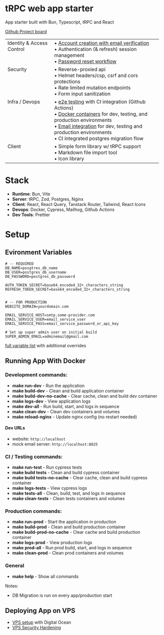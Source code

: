 # tRPC web app starter
App starter built with Bun, Typescript, tRPC and React 

[Github Project board](https://github.com/users/kirinmurphy/projects/2)

<table>
  <tr>
    <td style="vertical-align: top;">Identity & Access Control</td>
    <td>
      • <a href="./docs/auth.md">Account creation with email verification</a><br>
      • Authentication (& refresh) session management<br>
      • <a href="./docs/password_reset.md">Password reset workflow</a>
      <!-- • Automated super-admin creation and RBAC enabled user admin -->
    </td>
  </tr>
  <tr>
    <td style="vertical-align: top;">Security</td>
    <td>
      • Reverse-proxied api<br>
      • Helmet headers/csp, csrf and cors protections<br>
      • Rate limited mutation endpoints<br>
      • Form input sanitization
    </td>
  </tr>
  <tr>
    <td style="vertical-align: top;">Infra / Devops</td>
    <td>
      • <a href="./cypress/e2e/auth_spec.cy.ts">e2e testing</a> with CI integration (Github Actions)<br>
      • <a href="#running-app-with-docker">Docker containers</a> for dev, testing, and production environments<br>
      • <a href="./docs/email.md">Email integration</a> for dev, testing and production environments<br>
      • CI integrated postgres migration flow
    </td>
  </tr>
  <tr>
    <td style="vertical-align: top;">Client</td>
    <td>
      • Simple form library w/ tRPC support<br>
      • Markdown file import tool<br>
      • Icon library
    </td>
  </tr>
</table>

# Stack
- **Runtime**: Bun, Vite
- **Server**: tRPC, Zod, Postgres, Nginx
- **Client**: React, React Query, Tanstack Router, Tailwind, React Icons
- **Devops**: Docker, Cypress, Mailhog, Github Actions 
- **Dev Tools**: Prettier


# Setup
## Evironment Variables
```env 
# -- REQUIRED
DB_NAME=posgtres_db_name
DB_USER=postgres_db_username
DB_PASSWORD=postgres_db_password

AUTH_TOKEN_SECRET=base64_encoded_32+_characters_string
REFRESH_TOKEN_SECRET=base64_encoded_32+_characters_string


# -- FOR PRODUCTION
WEBSITE_DOMAIN=yourdomain.com

EMAIL_SERVICE_HOST=smtp.some-provider.com
EMAIL_SERVICE_USER=email_service_user
EMAIL_SERVICE_PASS=email_service_password_or_api_key

# Set up super admin user on initial build
SUPER_ADMIN_EMAIL=adminemail@gmail.com
``` 
[full variable list](./.env.example) with additional overrides


## Running App With Docker

### Development commands:
- **make run-dev**                - Run the application 
- **make build-dev**              - Clean and build application container
- **make build-dev-no-cache**     - Clear cache, clean and build dev container
- **make logs-dev**               - View application logs
- **make dev-all**                - Run build, start, and logs in sequence
- **make clean-dev**              - Clean dev containers and volumes
- **make reload-nginx**           - Update nginx config (no restart needed)

#### Dev URLs
- website: `http://localhost`     
- mock email server: `http://localhost:8025`


### CI / Testing commands:
- **make run-test**             - Run cypress tests
- **make build tests**          - Clean and build cypress container
- **make build tests-no-cache** - Clear cache, clean and build cypress container
- **make logs-tests**           - View cypress logs
- **make tests-all**            - Clean, build, test, and logs in sequence
- **make clean-tests**          - Clean tests containers and volumes

### Production commands:
- **make run-prod**               - Start the application in production
- **make build-prod**             - Clean and build production container
- **make build-prod-no-cache**    - Clear cache and build production container
- **make logs-prod**              - View production logs
- **make prod-all**               - Run prod build, start, and logs in sequence
- **make clean-prod**             - Clean prod containers and volumes

### General 
- **make help**                   - Show all commands 

Notes: 
- DB Migration is run on every app/production start


## Deploying App on VPS
- [VPS setup](./docs/vps/vps_setup.md) with Digital Ocean
- [VPS Security Hardening](./docs/vps/vps_hardening.md)
